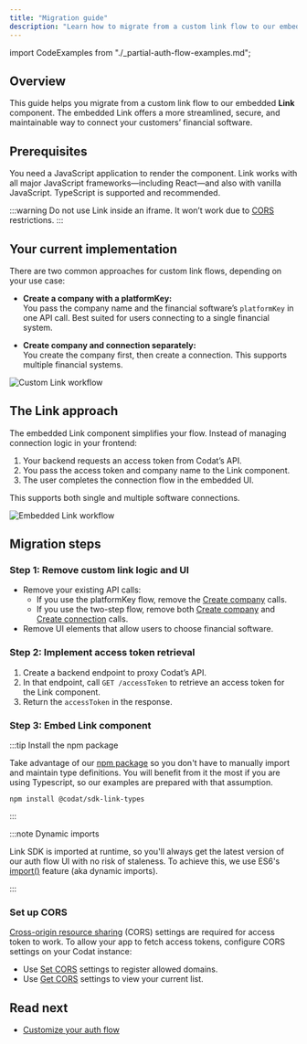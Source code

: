 ```yaml
---
title: "Migration guide"
description: "Learn how to migrate from a custom link flow to our embedded Link component"
---
```


import CodeExamples from "./_partial-auth-flow-examples.md";

## Overview

This guide helps you migrate from a custom link flow to our embedded **Link** component. The embedded Link offers a more streamlined, secure, and maintainable way to connect your customers’ financial software.

## Prerequisites

You need a JavaScript application to render the component. Link works with all major JavaScript frameworks—including React—and also with vanilla JavaScript. TypeScript is supported and recommended.

:::warning Do not use Link inside an iframe. It won’t work due to [CORS](https://en.wikipedia.org/wiki/Cross-origin_resource_sharing) restrictions.
:::

## Your current implementation

There are two common approaches for custom link flows, depending on your use case:

- **Create a company with a platformKey:**  
  You pass the company name and the financial software’s `platformKey` in one API call. Best suited for users connecting to a single financial system.

- **Create company and connection separately:**  
  You create the company first, then create a connection. This supports multiple financial systems.

![Custom Link workflow](/img/auth-flow/migration-guide/custom-link-flow.png)

## The Link approach

The embedded Link component simplifies your flow. Instead of managing connection logic in your frontend:

1. Your backend requests an access token from Codat’s API.
2. You pass the access token and company name to the Link component.
3. The user completes the connection flow in the embedded UI.

This supports both single and multiple software connections.

![Embedded Link workflow](/img/auth-flow/migration-guide/link-flow.png)

## Migration steps

### Step 1: Remove custom link logic and UI

- Remove your existing API calls:
  - If you use the platformKey flow, remove the [Create company](/platform-api#/operations/create-company) calls.
  - If you use the two-step flow, remove both [Create company](/platform-api#/operations/create-company) and [Create connection](/platform-api#/operations/create-connection) calls.
- Remove UI elements that allow users to choose financial software.

### Step 2: Implement access token retrieval

1. Create a backend endpoint to proxy Codat’s API.
2. In that endpoint, call `GET /accessToken` to retrieve an access token for the Link component.
3. Return the `accessToken` in the response.

### Step 3: Embed Link component

:::tip Install the npm package

Take advantage of our [npm package](https://www.npmjs.com/package/@codat/sdk-link-types) so you don't have to manually import and maintain type definitions. You will benefit from it the most if you are using Typescript, so our examples are prepared with that assumption.

`npm install @codat/sdk-link-types`

:::

<CodeExamples />

:::note Dynamic imports

Link SDK is imported at runtime, so you'll always get the latest version of our auth flow UI with no risk of staleness. To achieve this, we use ES6's [import()](https://developer.mozilla.org/en-US/docs/Web/JavaScript/Reference/Operators/import) feature (aka dynamic imports).

:::

### Set up CORS

[Cross-origin resource sharing](https://en.wikipedia.org/wiki/Cross-origin_resource_sharing) (CORS) settings are required for access token to work. To allow your app to fetch access tokens, configure CORS settings on your Codat instance:

- Use [Set CORS](/platform-api#/operations/set-cors-settings) settings to register allowed domains.
- Use [Get CORS](/platform-api#/operations/get-cors-settings) settings to view your current list.

## Read next

- [Customize your auth flow](/auth-flow/customize/sdk-customize-code)


